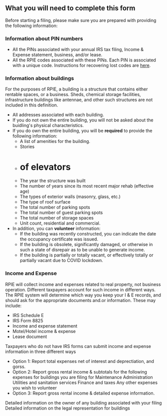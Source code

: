 ## What you will need to complete this form

Before starting a filing, please make sure you are prepared with providing the following information:

### Information about PIN numbers

* All the PINs associated with your annual IRS tax filing, Income & Expense statement, business, and/or lease.
* All the RPIE codes associated with these PINs. Each PIN is associated with a unique code. Instructions for recovering lost codes are [here](https://gitlab.com/ccao-data-science---modeling/documentation/wiki_content/-/blob/master/RPIE/faq.md#i-lost-my-rpie-code-i-need-to-edit-a-submitted-filing-i-need-help-with-the-rpie-form).

### Information about buildings

For the purposes of RPIE, a building is a structure that contains either rentable spaces, or a business. Sheds, chemical storage facilities, infrastructure buildings like antennae, and other such structures are not included in this definition.

* All addresses associated with each building. 
* If you do not own the entire building, you will not be asked about the buidling's physical characteristics.
* If you do own the entire building, you will be **required** to provide the following information:
  * A list of amenities for the building.
  * Stories
  * # of elevators
  * The year the structure was built
  * The number of years since its most recent major rehab (effective age)
  * The types of exterior walls (masonry, glass, etc.)
  * The type of roof surface
  * The total number of parking spots
  * The total number of guest parking spots
  * The total number of storage spaces
  * Unit count, residential and commercial.
* In addition, you can **volunteer** information:
  * If the building was recently constructed, you can indicate the date the occupancy certificate was issued.
  * If the building is obsolete, significantly damaged, or otherwise in such a state of disrepair as to be unable to generate income.
  * If the building is partially or totally vacant, or effectively totally or partially vacant due to COVID lockdown.

### Income and Expense

RPIE will collect income and expenses related to real property, not business operation. Different taxpayers account for such income in different ways. The RPIE system will determine which way you keep your I & E records, and should ask for the appropriate documents and.or information. These may include:

* IRS Schedule E
* IRS Form 8825
* Income and expense statement
* Motel/Hotel income & expense 
* Lease document

Taxpayers who do not have IRS forms can submit income and expense information in three different ways

* Option 1: Report total expenses net of interest and deprectiation, and gorss.
* Option 2: Report gross rental income & subtotals for the following expenses for buildings you are filing for
        Maintenance
        Administration
        Utilities and sanitation services
        Finance and taxes
        Any other expenses you wish to volunteer
* Option 3: Report gross rental income & detailed expense information.


Detailed information on the owner of any building associated with your filing
    Detailed information on the legal representation for buildings